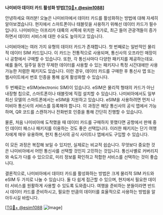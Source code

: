 **나미비아 데이터 카드 활성화 방법[[TG💪+ @esim1088](https://t.me/s/esim1088)]**

안녕하세요 여러분! 오늘은 나미비아에서 데이터 카드를 활성화하는 방법에 대해 자세히 알아보겠습니다. 현지에서 스마트폰이나 태블릿을 사용하기 위해선 데이터 카드가 필수입니다. 나미비아는 아프리카 대륙의 서쪽에 위치한 국가로, 최근 들어 관광객들이 증가하면서 데이터 서비스에 대한 수요도 높아지고 있습니다.

나미비아에는 여러 가지 유형의 데이터 카드가 존재합니다. 첫 번째로는 일반적인 물리적 데이터 SIM 카드입니다. 이 카드는 전통적으로 사용되며, 통신사의 오프라인 매장이나 공항에서 구매할 수 있습니다. 또한, 각 통신사마다 다양한 패키지를 제공하는데요. 예를 들어, 일주일 동안 무제한 데이터를 사용할 수 있는 패키지나 특정 시간대에만 사용 가능한 저렴한 패키지도 있습니다. 이런 경우, 데이터 카드를 구매한 후 통신사 앱 또는 웹사이트에서 번호 인증을 통해 쉽게 활성화할 수 있습니다.

두 번째로는 eSIM(electronic SIM)이 있습니다. eSIM은 물리적 형태의 카드가 아닌 내장형 칩으로, 스마트폰이나 태블릿에 직접 설치할 수 있습니다. 나미비아에서도 일부 최신 모델의 스마트폰에서는 eSIM을 지원하고 있습니다. eSIM을 사용하려면 먼저 나미비아 통신사의 서비스를 등록해야 합니다. 이 과정은 해당 통신사의 공식 앱에서 가능하며, QR 코드를 스캔하거나 전화번호 인증을 통해 간단히 진행할 수 있습니다.

물론, 처음 나미비아에 도착했을 때 데이터 카드를 구매하지 못했다면 공항에서 판매 중인 데이터 패스나 패키지를 이용하는 것도 좋은 선택입니다. 이러한 패키지는 단기 여행자에게 매우 유용하며, 현지 통신사의 공식 사이트나 앱에서도 구입할 수 있습니다.

이 모든 과정은 복잡해 보일 수 있지만, 실제로는 비교적 쉽습니다. 무엇보다 중요한 것은 나미비아에서 어떤 통신사를 선택할 것인지 고민하는 것입니다. 통신사별로 커버리지와 속도가 다를 수 있으므로, 미리 정보를 확인하고 적합한 서비스를 선택하는 것이 좋습니다.

결론적으로, 나미비아에서 데이터 카드를 활성화하는 방법은 크게 물리적 SIM 카드와 eSIM 두 가지로 나눌 수 있습니다. 둘 다 쉽게 접근할 수 있으며, 현지에서 필요한 데이터 서비스를 원활하게 사용할 수 있도록 도와줍니다. 여행을 준비하는 분들이라면 반드시 데이터 카드를 준비하시고, 필요한 만큼의 데이터를 효율적으로 사용하는 방법을 알아두시길 바랍니다.

[[TG💪+ @esim1088](https://t.me/s/esim1088) ![Image](https://i.postimg.cc/Y0z9fWf4/image.png)]